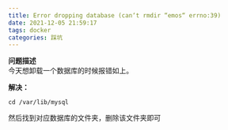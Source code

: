 ```yaml
---
title: Error dropping database (can‘t rmdir “emos“ errno:39)
date: 2021-12-05 21:59:17
tags: docker
categories: 踩坑
---
```


<!--more-->

**问题描述**  
今天想卸载一个数据库的时候报错如上。

**解决：**

```shell
cd /var/lib/mysql
```

然后找到对应数据库的文件夹，删除该文件夹即可